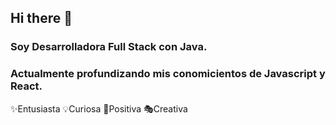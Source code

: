 ## Hi there 👋
### Soy Desarrolladora Full Stack con Java.
### Actualmente profundizando mis conomicientos de Javascript y React.
✨Entusiasta
💡Curiosa
🎈Positiva
🎭Creativa 


